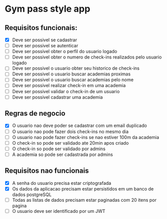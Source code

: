 # Gym pass style app

## Requisitos funcionais:
- [x] Deve ser possivel se cadastrar
- [ ] Deve ser possivel se autenticar
- [ ] Deve ser possivel obter o perfil do usuario logado
- [ ] Deve ser possivel obter o numero de check-ins realizados pelo usuario logado
- [ ] Deve ser possivel o usuario obter seu historico de check-ins
- [ ] Deve ser possivel o usuario buscar academias proximas
- [ ] Deve ser possivel o usuario buscar academias pelo nome
- [ ] Deve ser possivel realizar check-in em uma academia
- [ ] Deve ser possivel validar o check-in de um usuario
- [ ] Deve ser possivel cadastrar uma academia

## Regras de negocio
- [x] O usuario nao deve poder se cadastrar com um email duplicado
- [ ] O usuario nao pode fazer dois check-ins no mesmo dia
- [ ] O usuario nao pode fazer check-ins se nao estiver 100m da academia
- [ ] O check-in so pode ser validado ate 20min apos criado
- [ ] O check-in so pode ser validado por admins
- [ ] A academia so pode ser cadastrada por admins

## Requisitos nao funcionais
- [x] A senha do usuario precisa estar criptografada
- [x] Os dados da aplicacao precisam estar persistidos em um banco de dados postgreSQL
- [ ] Todas as listas de dados precisam estar paginadas com 20 itens por pagina
- [ ] O usuario deve ser identificado por um JWT